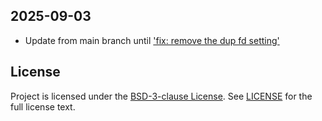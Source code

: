 ## 2025-09-03

- Update from main branch until ['fix: remove the dup fd setting'](https://github.com/qualcomm-qrb-ros/qrb_ros_color_space_convert/commit/bee8edb29f23b08b318225bfc80417082cedcce4)

## License

Project is licensed under the [BSD-3-clause License](https://spdx.org/licenses/BSD-3-Clause.html). See [LICENSE](https://github.qualcomm.com/jiaxshi/QRB-ROS-repository-template/blob/QRBROS/LICENSE) for the full license text.
